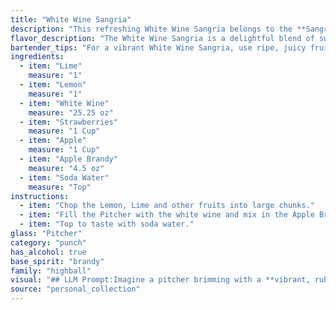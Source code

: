 ```yaml
---
title: "White Wine Sangria"
description: "This refreshing White Wine Sangria belongs to the **Sangria family**, a Spanish tradition dating back centuries.  This specific version, with its fruity additions and brandy, is a modern twist on the classic, offering a delightful blend of sweet and tart flavors. "
flavor_description: "The White Wine Sangria is a delightful blend of sweet and tart.  The crisp white wine is balanced by the citrusy punch of lime and lemon.  Ripe strawberries and juicy apple add a natural sweetness, while a touch of apple brandy brings warm, spiced notes.  The soda water provides a refreshing fizz, making this sangria a perfect summer sipper. "
bartender_tips: "For a vibrant White Wine Sangria, use ripe, juicy fruit and muddle gently to release their aromas without making the drink bitter.  Add the apple brandy for a warm, complex flavor.  Chill the sangria thoroughly before serving.  When assembling, layer the ingredients to create a visually appealing presentation.  Top with soda water just before serving to retain fizziness. "
ingredients:
  - item: "Lime"
    measure: "1"
  - item: "Lemon"
    measure: "1"
  - item: "White Wine"
    measure: "25.25 oz"
  - item: "Strawberries"
    measure: "1 Cup"
  - item: "Apple"
    measure: "1 Cup"
  - item: "Apple Brandy"
    measure: "4.5 oz"
  - item: "Soda Water"
    measure: "Top"
instructions:
  - item: "Chop the Lemon, Lime and other fruits into large chunks."
  - item: "Fill the Pitcher with the white wine and mix in the Apple Brandy."
  - item: "Top to taste with soda water."
glass: "Pitcher"
category: "punch"
has_alcohol: true
base_spirit: "brandy"
family: "highball"
visual: "## LLM Prompt:Imagine a pitcher brimming with a **vibrant, ruby-red sangria**.  The **sparkling, chilled white wine** dances with **perfectly ripe, halved strawberries**, their vibrant crimson contrasting with the **pale green of sliced limes and lemons**. **Thinly sliced apples**, their flesh slightly tinged with pink from the soaking, add a refreshing touch.  The **light, aromatic mist of apple brandy** lingers above, creating a tantalizing scent. **Tiny bubbles** from the soda water rise to the surface, creating a **playful, effervescent texture**. The entire composition is an **inviting spectacle**, radiating summery warmth and promising a delightful taste experience. "
source: "personal_collection"
---
```


